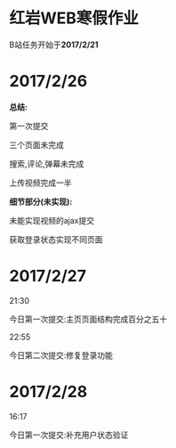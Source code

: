 # 红岩WEB寒假作业

B站任务开始于**2017/2/21**

# 2017/2/26

**总结:**

第一次提交

三个页面未完成

搜索,评论,弹幕未完成

上传视频完成一半

**细节部分(未实现):**

未能实现视频的ajax提交

获取登录状态实现不同页面

# 2017/2/27

21:30

今日第一次提交:主页页面结构完成百分之五十

22:55

今日第二次提交:修复登录功能

# 2017/2/28

16:17

今日第一次提交:补充用户状态验证